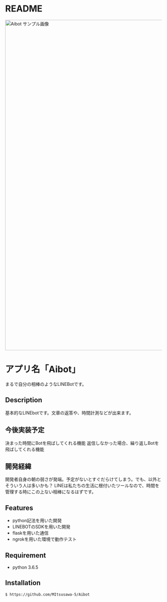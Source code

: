 # README
<img width="1059" alt="Aibot サンプル画像" src="https://user-images.githubusercontent.com/68047011/92421767-304dc880-f1b5-11ea-875f-5b8c4c2bb52c.png">
<!-- なぜこのアプリをつくろうと思ったのか -->
<!-- 画像そのものを挿入 -->

# アプリ名「Aibot」
まるで自分の相棒のようなLINEBotです。

## Description
基本的なLINEbotです。文章の返答や、時間計測などが出来ます。

## 今後実装予定
決まった時間にBotを飛ばしてくれる機能
返信しなかった場合、繰り返しBotを飛ばしてくれる機能

## 開発経緯
開発者自身の朝の弱さが発端。予定がないとすぐだらけてしまう。でも、以外とそういう人は多いかも？
LINEは私たちの生活に根付いたツールなので、時間を管理する時にこの上ない相棒になるはずです。

## Features

- python記法を用いた開発
- LINEBOTのSDKを用いた開発
- flaskを用いた通信
- ngrokを用いた環境で動作テスト

## Requirement

- python 3.6.5

## Installation

    $ https://github.com/MItsusawa-5/Aibot
